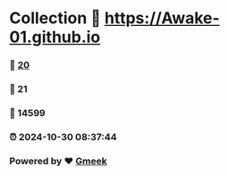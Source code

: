 # Collection :link: https://Awake-01.github.io 
### :page_facing_up: [20](https://Awake-01.github.io/tag.html) 
### :speech_balloon: 21 
### :hibiscus: 14599 
### :alarm_clock: 2024-10-30 08:37:44 
### Powered by :heart: [Gmeek](https://github.com/Meekdai/Gmeek)
